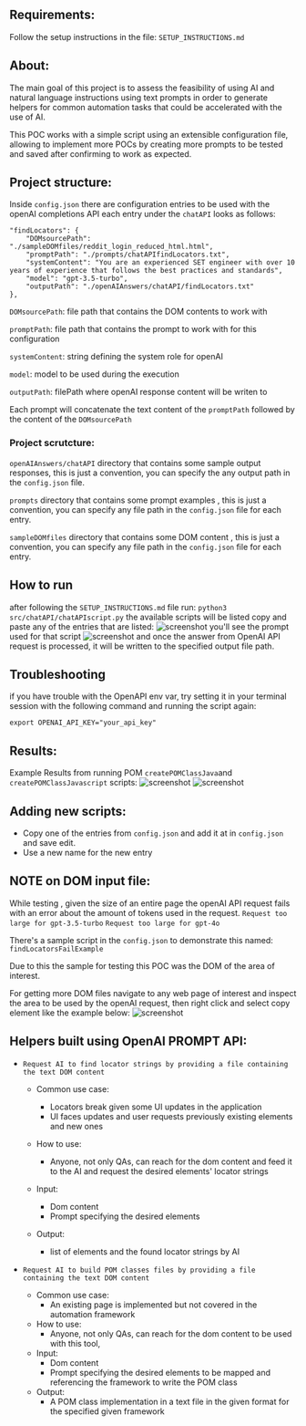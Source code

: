 
## Requirements:
Follow the setup instructions in the file: `SETUP_INSTRUCTIONS.md`

## About:

The main goal of this project is to assess the feasibility of using AI and natural language instructions using text prompts in order to generate helpers for common automation tasks that could be accelerated with the use of AI.

This POC works with a simple script using an extensible configuration file,
allowing to implement more POCs by creating more prompts to be tested and saved after
confirming to work as expected.

## Project structure:

Inside `config.json` there are configuration entries to be used with the openAI completions API
each entry under the `chatAPI` looks as follows:

```
"findLocators": {
    "DOMsourcePath": "./sampleDOMfiles/reddit_login_reduced_html.html",
    "promptPath": "./prompts/chatAPIfindLocators.txt",
    "systemContent": "You are an experienced SET engineer with over 10 years of experience that follows the best practices and standards",
    "model": "gpt-3.5-turbo",
    "outputPath": "./openAIAnswers/chatAPI/findLocators.txt"
},
````

`DOMsourcePath`: file path that contains the DOM contents to work with

`promptPath`: file path that contains the prompt to work with for this configuration


`systemContent`: string defining the system role for openAI

`model`: model to be used during the execution

`outputPath`: filePath where openAI response content will be writen to

Each prompt will concatenate the text content of the `promptPath` followed 
by the content of the `DOMsourcePath`


### Project scrutcture:

`openAIAnswers/chatAPI` directory that contains some sample output responses, this is just a convention, you can specify the any output path in the `config.json` file.

`prompts` directory that contains some prompt examples , this is just a convention, you can specify  any file path in the `config.json` file for each entry.

`sampleDOMfiles` directory that contains some DOM content , this is just a convention, you can specify  any file path in the `config.json` file for each entry.

## How to run

after following the `SETUP_INSTRUCTIONS.md` file
run: `python3 src/chatAPI/chatAPIscript.py`
the available scripts will be listed
copy and paste any of the entries that are listed:
![screenshot](images/example.png)
you'll see the prompt used for that script
![screenshot](images/exampleRun.png)
and once the answer from OpenAI API request is processed, it will be written to the specified output file path.

## Troubleshooting

if you have trouble with the OpenAPI env var, try setting it in your terminal session with the following command and running the script again:

```
export OPENAI_API_KEY="your_api_key"
```

## Results:

Example Results from running POM `createPOMClassJava`and `createPOMClassJavascript` scripts:
![screenshot](images/resultPOMCypress.png)
![screenshot](images/resultPOMJava.png)
 
## Adding new scripts:

- Copy one of the entries from  `config.json` and add it at in `config.json` and save edit.
- Use a new name for the new entry


## NOTE on DOM input file:

While testing , given the size of an entire page the openAI API request fails with
an error about the amount of tokens used in the request.
`Request too large for gpt-3.5-turbo`
`Request too large for gpt-4o`

There's a sample script in the `config.json` to demonstrate this named: `findLocatorsFailExample`

Due to this the sample for testing this POC was the DOM of the area of interest.

For getting more DOM files navigate to any web page of interest and inspect the area 
to be used by the openAI request, then right click and select copy element like the example below:
![screenshot](images/example.png)


## Helpers built using OpenAI PROMPT API:

- `Request AI to find locator strings by providing a file containing the text DOM content`

  - Common use case:

    - Locators break given some UI updates in the application
    - UI faces updates and user requests previously existing elements and new ones
  - How to use:
    - Anyone, not only QAs, can reach for the dom content and feed it to the AI and request the desired elements' locator strings
  - Input:
    - Dom content
    - Prompt specifying the desired elements
  - Output:
    - list of elements and the found locator strings by AI

- `Request AI to build POM classes files by providing a file containing the text DOM content`

  - Common use case:
    - An existing page is implemented but not covered in the automation framework
  - How to use:
    - Anyone, not only QAs, can reach for the dom content to be used with this tool, 
  - Input:
    - Dom content
    - Prompt specifying the desired elements to be mapped and referencing the framework to write the POM class
  - Output:
    - A POM class implementation in a text file in the given format for the specified given framework 




